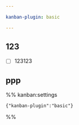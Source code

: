 ```yaml
---

kanban-plugin: basic

---
```


## 123

- [ ] 123123


## 



## 



## ppp





%% kanban:settings
```
{"kanban-plugin":"basic"}
```
%%